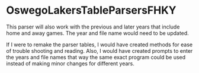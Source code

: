 # OswegoLakersTableParsersFHKY

This parser will also work with the previous and later years that include home and away games. 
The year and file name would need to be updated. 

If I were to remake the parser tables, I would have created methods for ease of trouble shooting and reading.
Also, I would have created prompts to enter the years and file names that way the same exact program could be 
used instead of making minor changes for different years.
